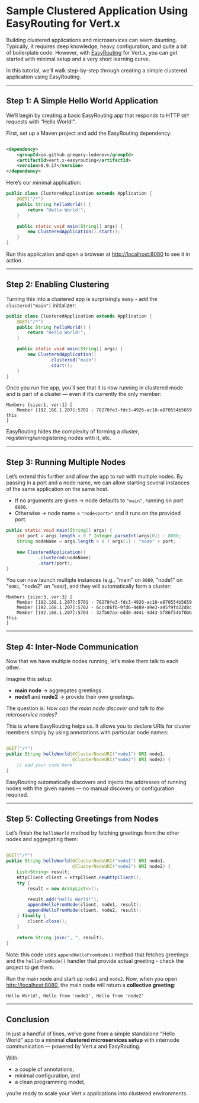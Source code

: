 # Sample Clustered Application Using EasyRouting for Vert.x

Building clustered applications and microservices can seem daunting. Typically, it requires deep knowledge, heavy
configuration, and quite a bit of boilerplate code. However, with [EasyRouting](https://github.com/gregory-ledenev/vert.x-easyrouting) for Vert.x, you can get started with minimal setup and a very short learning curve.

In this tutorial, we’ll walk step-by-step through creating a simple clustered application using EasyRouting.

***

## Step 1: A Simple Hello World Application

We’ll begin by creating a basic EasyRouting app that responds to HTTP `GET` requests with “Hello World!”.

First, set up a Maven project and add the EasyRouting dependency:

```xml

<dependency>
    <groupId>io.github.gregory-ledenev</groupId>
    <artifactId>vert.x-easyrouting</artifactId>
    <version>0.9.17</version>
</dependency>
```

Here’s our minimal application:

```java
public class ClusteredApplication extends Application {
    @GET("/*")
    public String helloWorld() {
        return "Hello World!";
    }

    public static void main(String[] args) {
        new ClusteredApplication().start();
    }
}
```

Run this application and open a browser at [http://localhost:8080]() to see it in action.

***

## Step 2: Enabling Clustering

Turning this into a clustered app is surprisingly easy - add the `clustered("main")` initializer:

```java
public class ClusteredApplication extends Application {
    @GET("/*")
    public String helloWorld() {
        return "Hello World!";
    }

    public static void main(String[] args) {
        new ClusteredApplication()
                .clustered("main")
                .start();
    }
}
```

Once you run the app, you’ll see that it is now running in clustered mode and is part of a cluster — even if it’s
currently the only member:

```
Members {size:1, ver:1} [
    Member [192.168.1.207]:5701 - 78278fe3-fdc3-4926-ac10-e870554b5659 this
]
```
EasyRouting hides the complexity of forming a cluster, registering/unregistering nodes with it, etc. 

***

## Step 3: Running Multiple Nodes

Let’s extend this further and allow the app to run with multiple nodes. By passing in a port and a node name, we can
allow starting  several instances of the same application on the same host.

- If no arguments are given → node defaults to `"main"`, running on port `8080`.
- Otherwise → node name = `"node<port>"` and it runs on the provided port.

```java
public static void main(String[] args) {
    int port = args.length > 0 ? Integer.parseInt(args[0]) : 8080;
    String nodeName = args.length > 0 ? args[1] : "node" + port;

    new ClusteredApplication()
            .clustered(nodeName)
            .start(port);
}
```

You can now launch multiple instances (e.g., "main" on `8080`, "node1" on "`8081`, "node2" on "`8082`), and they will automatically form a cluster:

```
Members {size:3, ver:3} [
    Member [192.168.1.207]:5701 - 78278fe3-fdc3-4926-ac10-e870554b5659
    Member [192.168.1.207]:5702 - 6ccc86fb-9fd6-4489-a9e3-a95f9fd22d8c
    Member [192.168.1.207]:5703 - 32fb07aa-edd0-4441-9d43-5f86f54bf0bb this
]
```

***

## Step 4: Inter-Node Communication

Now that we have multiple nodes running, let’s make them talk to each other.

Imagine this setup:

- **main node** → aggregates greetings.
- **node1** and **node2** → provide their own greetings.

The question is: *How can the main node discover and talk to the microservice nodes?*

This is where EasyRouting helps us. It allows you to declare URIs for cluster members simply by using annotations with particular node names:

```java

@GET("/*")
public String helloWorld(@ClusterNodeURI("node1") URI node1,
                         @ClusterNodeURI("node2") URI node2) {
    // add your code here
}
```

EasyRouting automatically discovers and injects the addresses of running nodes with the given names — no manual discovery or
configuration required.

***

## Step 5: Collecting Greetings from Nodes

Let’s finish the `helloWorld` method by fetching greetings from the other nodes and aggregating them:

```java

@GET("/*")
public String helloWorld(@ClusterNodeURI("node1") URI node1,
                         @ClusterNodeURI("node2") URI node2) {
    List<String> result;
    HttpClient client = HttpClient.newHttpClient();
    try {
        result = new ArrayList<>();

        result.add("Hello World!");
        appendHelloFromNode(client, node1, result);
        appendHelloFromNode(client, node2, result);
    } finally {
        client.close();
    }

    return String.join(", ", result);
}
```
Note: this code uses `appendHelloFromNode()` method that fetches greetings and the `helloFromNode()` handler that provide actual greeting - check the project to get them.

Run the main node and start up `node1` and `node2`. Now, when you open [http://localhost:8080](), the main node will return a **collective greeting**:

```
Hello World!, Hello from 'node1', Hello from 'node2'
```

***

## Conclusion

In just a handful of lines, we’ve gone from a simple standalone “Hello World” app to a minimal **clustered microservices setup** with internode communication — powered by Vert.x and EasyRouting.

With:

- a couple of annotations,
- minimal configuration, and
- a clean programming model,

you’re ready to scale your Vert.x applications into clustered environments.